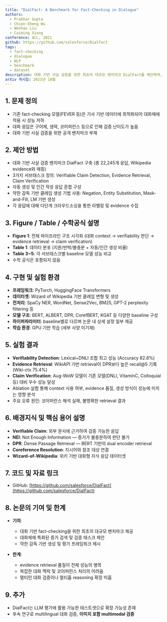 ```yaml
---
title: "DialFact: A Benchmark for Fact-Checking in Dialogue"
authors:
  - Prakhar Gupta
  - Chien-Sheng Wu
  - Wenhao Liu
  - Caiming Xiong
conference: ACL, 2021
github: https://github.com/salesforce/DialFact
tags:
  - fact-checking
  - dialogue
  - NLP
  - benchmark
  - dataset
description: 대화 기반 사실 검증을 위한 최초의 대규모 벤치마크 DialFact를 제안하며, 세부 서브태스크와 약점 보완을 위한 학습 기법을 제시
arXiv 게시일: 2021년 10월
---
```


## 1. 문제 정의
- 기존 fact-checking 모델(FEVER 등)은 기사 기반 데이터에 최적화되어 대화체에 적용 시 성능 저하
- 대화 응답은 구어체, 생략, 코어퍼런스 등으로 인해 검증 난이도가 높음
- 대화 기반 사실 검증을 위한 공개 벤치마크 부재

## 2. 제안 방법
- 대화 기반 사실 검증 벤치마크 DialFact 구축 (총 22,245개 응답, Wikipedia evidence와 매핑)
- 3가지 서브태스크 정의: Verifiable Claim Detection, Evidence Retrieval, Claim Verification
- 자동 생성 및 인간 작성 응답 혼합 구성
- 약한 감독 기반 클레임 생성 기법 사용: Negation, Entity Substitution, Mask-and-Fill, LM 기반 생성
- 각 응답에 대해 다단계 크라우드소싱을 통한 라벨링 및 evidence 수집

## 3. Figure / Table / 수학공식 설명
- **Figure 1**: 전체 파이프라인 구조 시각화 (대화 context → verifiability 판단 → evidence retrieval → claim verification)
- **Table 1**: 데이터 분포 (지원/반박/불충분 + 자동/인간 생성 비율)
- **Table 3~5**: 각 서브태스크별 baseline 모델 성능 비교
- 수학 공식은 포함되지 않음

## 4. 구현 및 실험 환경
- **프레임워크**: PyTorch, HuggingFace Transformers
- **데이터셋**: Wizard of Wikipedia 기반 클레임 변형 및 생성
- **전처리**: SpaCy NER, WordNet, Sense2Vec, BM25, GPT-2 perplexity filtering 등
- **모델 구조**: BERT, ALBERT, DPR, CorefBERT, KGAT 등 다양한 baseline 구성
- **하이퍼파라미터**: baseline별로 다르며 논문 내 상세 설정 일부 제공
- **학습 환경**: GPU 기반 학습 (세부 사양 미기재)

## 5. 실험 결과
- **Verifiability Detection**: Lexical+DNLI 조합 최고 성능 (Accuracy 82.8%)
- **Evidence Retrieval**: WikiAPI 기반 retrieval이 DPR보다 높은 recall@5 기록 (Wiki-ctx 75.4%)
- **Claim Verification**: Aug-WoW 모델이 기존 모델(DNLI, VitaminC, Colloquial 등) 대비 우수 성능 달성
- Ablation 실험 통해 context 사용 여부, evidence 품질, 생성 방식이 성능에 미치는 영향 분석
- 주요 오류 원인: 코어퍼런스 해석 실패, 불명확한 retrieval 결과

## 6. 배경지식 및 핵심 용어 설명
- **Verifiable Claim**: 외부 문서에 근거하여 검증 가능한 응답
- **NEI**: Not Enough Information — 증거가 불충분하여 판단 불가
- **DPR**: Dense Passage Retrieval — BERT 기반의 dual encoder retrieval
- **Coreference Resolution**: 지시어와 참조 대상 연결
- **Wizard-of-Wikipedia**: 위키 기반 대화형 지식 응답 데이터셋

## 7. 코드 및 자료 링크
- GitHub: [https://github.com/salesforce/DialFact](https://github.com/salesforce/DialFact)

## 8. 논문의 기여 및 한계
- **기여**:
  - 대화 기반 fact-checking을 위한 최초의 대규모 벤치마크 제공
  - 대화체에 특화된 증거 검색 및 검증 태스크 제안
  - 약한 감독 기반 생성 및 평가 프레임워크 제시

- **한계**:
  - evidence retrieval 품질이 전체 성능의 병목
  - 복잡한 대화 맥락 및 코어퍼런스 처리의 어려움
  - 멀티턴 대화 검증이나 멀티홉 reasoning 확장 미흡

## 9. 추가
- DialFact는 LLM 평가에 활용 가능한 테스트셋으로 확장 가능성 존재
- 후속 연구로 multilingual 대화 검증, **이미지 포함 multimodal 검증**
